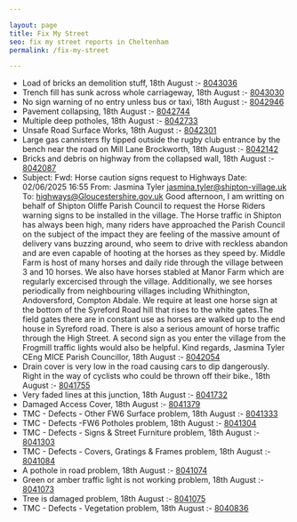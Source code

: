 ```yaml
---

layout: page
title: Fix My Street
seo: fix my street reports in Cheltenham
permalink: /fix-my-street

---
```


<!-- fix_marker starts -->

- Load of bricks an demolition stuff, 18th August :- [8043036](https://www.fixmystreet.com/report/8043036)
- Trench fill has sunk across whole carriageway, 18th August :- [8043030](https://www.fixmystreet.com/report/8043030)
- No sign warning of no entry unless bus or taxi, 18th August :- [8042946](https://www.fixmystreet.com/report/8042946)
- Pavement collapsing, 18th August :- [8042744](https://www.fixmystreet.com/report/8042744)
- Multiple deep potholes, 18th August :- [8042733](https://www.fixmystreet.com/report/8042733)
- Unsafe Road Surface Works, 18th August :- [8042301](https://www.fixmystreet.com/report/8042301)
- Large gas cannisters fly tipped outside the rugby club entrance by the bench near the road on Mill Lane Brockworth, 18th August :- [8042142](https://www.fixmystreet.com/report/8042142)
- Bricks and debris on highway from the collapsed wall, 18th August :- [8042087](https://www.fixmystreet.com/report/8042087)
- Subject: Fwd: Horse caution signs request to Highways Date: 02/06/2025 16:55 From: Jasmina Tyler <jasmina.tyler@shipton-village.uk> To: highways@Gloucestershire.gov.uk Good afternoon, I am writting on behalf of Shipton Oliffe Parish Council to request the Horse Riders warning signs to be installed in the village. The Horse traffic in Shipton has always been high, many riders have approached the Parish Council on the subject of the impact they are feeling of the massive amount of delivery vans buzzing around, who seem to drive with reckless abandon and are even capable of hooting at the horses as they speed by. Middle Farm is host of many horses and daily ride through the village between 3 and 10 horses. We also have horses stabled at Manor Farm which are regularly excercised through the village. Additionally, we see horses periodically from neighbouring villages including Whithington, Andoversford, Compton Abdale. We require at least one horse sign at the bottom of the Syreford Road hill that rises to the white gates.The field gates there are in constant use as horses are walked up to the end house in Syreford road. There is also a serious amount of horse traffic through the High Street. A second sign as you enter the village from the Frogmill traffic lights would also be helpful. Kind regards, Jasmina Tyler CEng MICE Parish Councillor, 18th August :- [8042054](https://www.fixmystreet.com/report/8042054)
- Drain cover is very low in the road causing cars to dip dangerously. Right in the way of cyclists who could be thrown off their bike., 18th August :- [8041755](https://www.fixmystreet.com/report/8041755)
- Very faded lines at this junction, 18th August :- [8041732](https://www.fixmystreet.com/report/8041732)
- Damaged Access Cover, 18th August :- [8041379](https://www.fixmystreet.com/report/8041379)
- TMC - Defects - Other FW6  Surface problem, 18th August :- [8041333](https://www.fixmystreet.com/report/8041333)
- TMC - Defects -FW6 Potholes problem, 18th August :- [8041304](https://www.fixmystreet.com/report/8041304)
- TMC - Defects - Signs & Street Furniture problem, 18th August :- [8041303](https://www.fixmystreet.com/report/8041303)
- TMC - Defects - Covers, Gratings & Frames problem, 18th August :- [8041084](https://www.fixmystreet.com/report/8041084)
- A pothole in road problem, 18th August :- [8041074](https://www.fixmystreet.com/report/8041074)
- Green or amber traffic light is not working problem, 18th August :- [8041073](https://www.fixmystreet.com/report/8041073)
- Tree is damaged problem, 18th August :- [8041075](https://www.fixmystreet.com/report/8041075)
- TMC - Defects - Vegetation problem, 18th August :- [8040836](https://www.fixmystreet.com/report/8040836)

<!-- fix_marker ends -->
